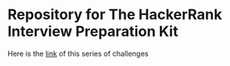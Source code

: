 # Repository for The HackerRank Interview Preparation Kit

Here is the [link](https://www.hackerrank.com/interview/interview-preparation-kit) of this series of challenges